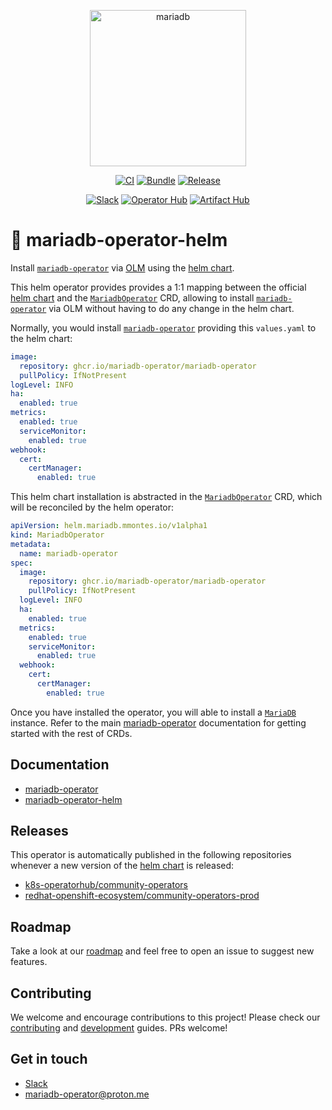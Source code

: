 <p align="center">
<img src="https://mariadb-operator.github.io/mariadb-operator/assets/mariadb-operator.png" alt="mariadb" width="250"/>
</p>

<p align="center">
<a href="https://github.com/mariadb-operator/mariadb-operator-helm/actions/workflows/ci.yaml"><img src="https://github.com/mariadb-operator/mariadb-operator-helm/actions/workflows/ci.yaml/badge.svg" alt="CI"></a>
<a href="https://github.com/mariadb-operator/mariadb-operator-helm/actions/workflows/bundle.yaml"><img src="https://github.com/mariadb-operator/mariadb-operator-helm/actions/workflows/bundle.yaml/badge.svg" alt="Bundle"></a>
<a href="https://github.com/mariadb-operator/mariadb-operator-helm/actions/workflows/release.yaml"><img src="https://github.com/mariadb-operator/mariadb-operator-helm/actions/workflows/release.yaml/badge.svg" alt="Release"></a>
</p>

<p align="center">
<a href="https://join.slack.com/t/mariadb-operator/shared_invite/zt-1xsfguxlf-dhtV6zk0HwlAh_U2iYfUxw"><img alt="Slack" src="https://img.shields.io/badge/slack-join_chat-blue?logo=Slack&label=slack&style=flat"></a>
<a href="https://operatorhub.io/operator/mariadb-operator"><img src="https://img.shields.io/badge/Operator%20Hub-mariadb--operator-red" alt="Operator Hub"></a>
<a href="https://artifacthub.io/packages/olm/community-operators/mariadb-operator"><img src="https://img.shields.io/endpoint?url=https://artifacthub.io/badge/repository/mariadb-operator" alt="Artifact Hub"></a>
</p>

# 🦭 mariadb-operator-helm

Install [`mariadb-operator`](https://github.com/mariadb-operator/mariadb-operator) via [OLM](https://olm.operatorframework.io/) using the [helm chart](https://artifacthub.io/packages/helm/mariadb-operator/mariadb-operator).

This helm operator provides provides a 1:1 mapping between the official [helm chart](https://artifacthub.io/packages/helm/mariadb-operator/mariadb-operator) and the [`MariadbOperator`](https://github.com/mariadb-operator/mariadb-operator-helm/blob/main/config/samples/helm_v1alpha1_mariadboperator.yaml) CRD, allowing to install [`mariadb-operator`](https://github.com/mariadb-operator/mariadb-operator) via OLM without having to do any change in the helm chart.

Normally, you would install [`mariadb-operator`](https://github.com/mariadb-operator/mariadb-operator) providing this `values.yaml` to the helm chart:
```yaml
image:
  repository: ghcr.io/mariadb-operator/mariadb-operator
  pullPolicy: IfNotPresent
logLevel: INFO
ha:
  enabled: true
metrics:
  enabled: true
  serviceMonitor:
    enabled: true
webhook:
  cert:
    certManager:
      enabled: true
```

This helm chart installation is abstracted in the [`MariadbOperator`](https://github.com/mariadb-operator/mariadb-operator-helm/blob/main/config/samples/helm_v1alpha1_mariadboperator.yaml) CRD, which will be reconciled by the helm operator:
```yaml
apiVersion: helm.mariadb.mmontes.io/v1alpha1
kind: MariadbOperator
metadata:
  name: mariadb-operator
spec:
  image:
    repository: ghcr.io/mariadb-operator/mariadb-operator
    pullPolicy: IfNotPresent
  logLevel: INFO
  ha:
    enabled: true
  metrics:
    enabled: true
    serviceMonitor:
      enabled: true
  webhook:
    cert:
      certManager:
        enabled: true
```

Once you have installed the operator, you will able to install a [`MariaDB`](https://github.com/mariadb-operator/mariadb-operator/blob/main/examples/manifests/mariadb_v1alpha1_mariadb.yaml) instance. Refer to the main [mariadb-operator](https://github.com/mariadb-operator/mariadb-operator) documentation for getting started with the rest of CRDs.

## Documentation
* [mariadb-operator](https://github.com/mariadb-operator/mariadb-operator/blob/main/README.md)
* [mariadb-operator-helm](https://github.com/mariadb-operator/mariadb-operator-helm/blob/main/README.md)

## Releases
This operator is automatically published in the following repositories whenever a new version of the [helm chart](https://artifacthub.io/packages/helm/mariadb-operator/mariadb-operator) is released:
- [k8s-operatorhub/community-operators](https://github.com/k8s-operatorhub/community-operators)
- [redhat-openshift-ecosystem/community-operators-prod](https://github.com/redhat-openshift-ecosystem/community-operators-prod)

## Roadmap
Take a look at our [roadmap](https://github.com/mariadb-operator/mariadb-operator/blob/main/ROADMAP.md) and feel free to open an issue to suggest new features.

## Contributing
We welcome and encourage contributions to this project! Please check our [contributing](https://github.com/mariadb-operator/mariadb-operator/blob/main/CONTRIBUTING.md) and [development](https://github.com/mariadb-operator/mariadb-operator/blob/main/docs/DEVELOPMENT.md) guides. PRs welcome!

## Get in touch
- [Slack](https://r.mariadb.com/join-community-slack)
- mariadb-operator@proton.me
